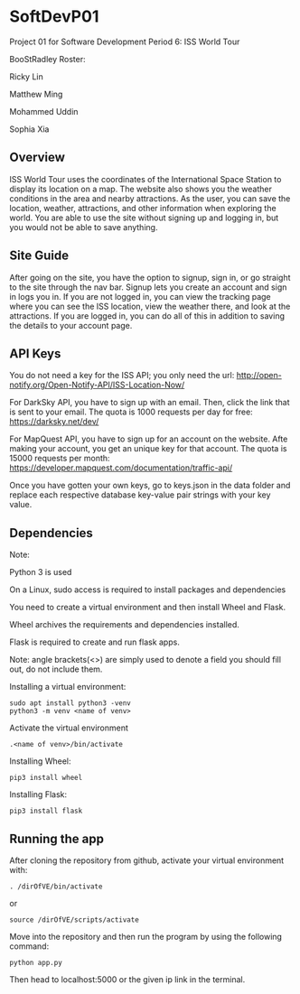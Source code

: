 # SoftDevP01
Project 01 for Software Development Period 6: ISS World Tour

BooStRadley Roster:

Ricky Lin 

Matthew Ming 

Mohammed Uddin  

Sophia Xia

## Overview 

ISS World Tour uses the coordinates of the International Space Station to display its location on a map. The website also shows you the weather conditions in the area and nearby attractions. As the user, you can save the location, weather, attractions, and other information when exploring the world. You are able to use the site without signing up and logging in, but you would not be able to save anything. 

## Site Guide 

After going on the site, you have the option to signup, sign in, or go straight to the site through the nav bar. Signup lets you create an account and sign in logs you in. If you are not logged in, you can view the tracking page where you can see the ISS location, view the weather there, and look at the attractions. If you are logged in, you can do all of this in addition to saving the details to your account page. 

## API Keys

You do not need a key for the ISS API; you only need the url: http://open-notify.org/Open-Notify-API/ISS-Location-Now/ 

For DarkSky API, you have to sign up with an email. Then, click the link that is sent to your email. The quota is 1000 requests per day for free: https://darksky.net/dev/

For MapQuest API, you have to sign up for an account on the website. Afte making your account, you get an unique key for that account. The quota is 15000 requests per month: https://developer.mapquest.com/documentation/traffic-api/

Once you have gotten your own keys, go to keys.json in the data folder and replace each respective database key-value pair strings with your key value. 

## Dependencies

Note:

Python 3 is used

On a Linux, sudo access is required to install packages and dependencies  

You need to create a virtual environment and then install Wheel and Flask.

Wheel archives the requirements and dependencies installed.  

Flask is required to create and run flask apps. 

Note: angle brackets(<>) are simply used to denote a field you should fill out, do not include them.

Installing a virtual environment:

```
sudo apt install python3 -venv
python3 -m venv <name of venv>
```

Activate the virtual environment

```
.<name of venv>/bin/activate
```

Installing Wheel:

```
pip3 install wheel
```

Installing Flask:

```
pip3 install flask
```

## Running the app

After cloning the repository from github, activate your virtual environment with:

```
. /dirOfVE/bin/activate 
```

or

```
source /dirOfVE/scripts/activate
```

Move into the repository and then run the program by using the following command:

```
python app.py
```

Then head to localhost:5000 or the given ip link in the terminal. 
